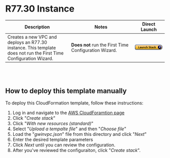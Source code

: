 # R77.30 Instance
<table>
    <thead>
        <tr>
            <th>Description</th>
            <th>Notes</th>
            <th>Direct Launch</th>
        </tr>
    </thead>
    <tbody>
        <tr>
            <td width="40%">
           Creates a new VPC and deploys an R77.30 instance.  This template does not run the First Time Configuration Wizard.
            </td>
            <td width="40%"><b>Does not</b> run the First Time Configuration Wizard.</td>
            <td><a href="https://console.aws.amazon.com/cloudformation/home#/stacks/create/review?templateURL=https%3A%2F%2Fs3.amazonaws.com%2FCloudFormationTemplate%2Fgwinvpc.json&stackName=Check-Point-Security-Gateway"><img src="../../../../aws/images/launch.png"/></a></td>
        </tr>
    </tbody>
</table>
<br/>
<br/>


## How to deploy this template manually
To deploy this CloudFormation template, follow these instructions:
1. Log in and navigate to the [AWS CloudForamtion page](https://console.aws.amazon.com/cloudformation/)
2. Click "*Create stack*"
3. Click "*With new resources (standard)*"
4. Select "*Upload a tempalte file*" and then "*Choose file*"
5. Load the "*gwinvpc.json*" file from this directory and click "*Next*"
6. Enter the desired template parameters
7. Click *Next* until you can review the configuration.
8. After you've reviewed the configuraiton, click "*Create stack*".